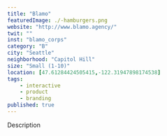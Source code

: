 ```yaml
---
title: "Blamo"
featuredImage: ./-hamburgers.png
website: "http://www.blamo.agency/"
twit: ""
inst: "blamo_corps"
category: "B"
city: "Seattle"
neighborhood: "Capitol Hill"
size: "Small (1-10)"
location: [47.61284424505415,-122.31947898174538]
tags:
    - interactive
    - product
    - branding
published: true
---
```


Description
